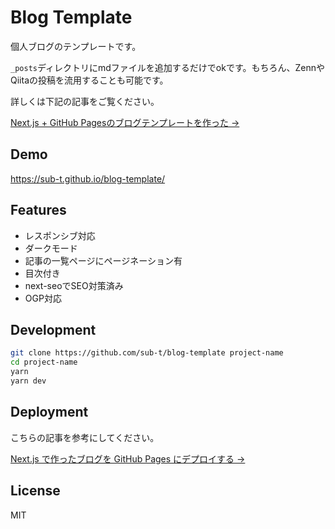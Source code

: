 # Blog Template

個人ブログのテンプレートです。

`_posts`ディレクトリにmdファイルを追加するだけでokです。もちろん、ZennやQiitaの投稿を流用することも可能です。

詳しくは下記の記事をご覧ください。

[Next.js + GitHub Pagesのブログテンプレートを作った →](https://zenn.dev/subt/articles/957bd5d01485e1)

## Demo

https://sub-t.github.io/blog-template/

## Features

- レスポンシブ対応
- ダークモード
- 記事の一覧ページにページネーション有
- 目次付き
- next-seoでSEO対策済み
- OGP対応

## Development

```bash
git clone https://github.com/sub-t/blog-template project-name
cd project-name
yarn
yarn dev
```

## Deployment

こちらの記事を参考にしてください。

[Next.js で作ったブログを GitHub Pages にデプロイする →](https://jamband.github.io/blog/2021/08/deploy-nextjs-app-to-github-pages/)

## License

MIT
